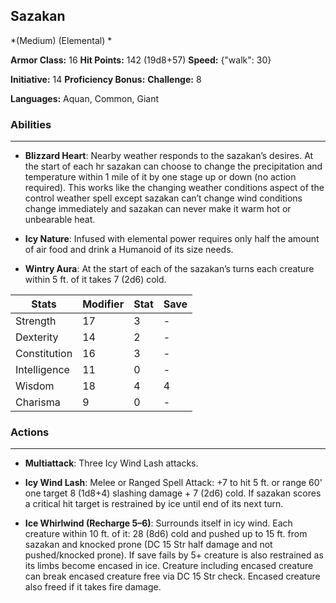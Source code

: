 ## Sazakan
*(Medium) (Elemental) *

**Armor Class:** 16
**Hit Points:** 142 (19d8+57)
**Speed:** {"walk": 30}

**Initiative:** 14
**Proficiency Bonus:**
**Challenge:** 8

**Languages:** Aquan, Common, Giant

### Abilities
 --- 
- **Blizzard Heart**: Nearby weather responds to the sazakan’s desires. At the start of each hr sazakan can choose to change the precipitation and temperature within 1 mile of it by one stage up or down (no action required). This works like the changing weather conditions aspect of the control weather spell except sazakan can’t change wind conditions change immediately and sazakan can never make it warm hot or unbearable heat.

- **Icy Nature**: Infused with elemental power requires only half the amount of air food and drink a Humanoid of its size needs.

- **Wintry Aura**: At the start of each of the sazakan’s turns each creature within 5 ft. of it takes 7 (2d6) cold.



| Stats | Modifier | Stat | Save
| ---- | ---- | ---- | ---- |
| Strength | 17 | 3 | - |
| Dexterity | 14 | 2 | - |
| Constitution | 16 | 3 | - |
| Intelligence | 11 | 0 | - |
| Wisdom | 18 | 4 | 4 |
| Charisma | 9 | 0 | - |

### Actions
 --- 
- **Multiattack**: Three Icy Wind Lash attacks.

- **Icy Wind Lash**: Melee or Ranged Spell Attack: +7 to hit 5 ft. or range 60' one target 8 (1d8+4) slashing damage + 7 (2d6) cold. If sazakan scores a critical hit target is restrained by ice until end of its next turn.

- **Ice Whirlwind (Recharge 5–6)**: Surrounds itself in icy wind. Each creature within 10 ft. of it:  28 (8d6) cold and pushed up to 15 ft. from sazakan and knocked prone (DC 15 Str half damage and not pushed/knocked prone). If save fails by 5+ creature is also restrained as its limbs become encased in ice. Creature including encased creature can break encased creature free via DC 15 Str check. Encased creature also freed if it takes fire damage.

